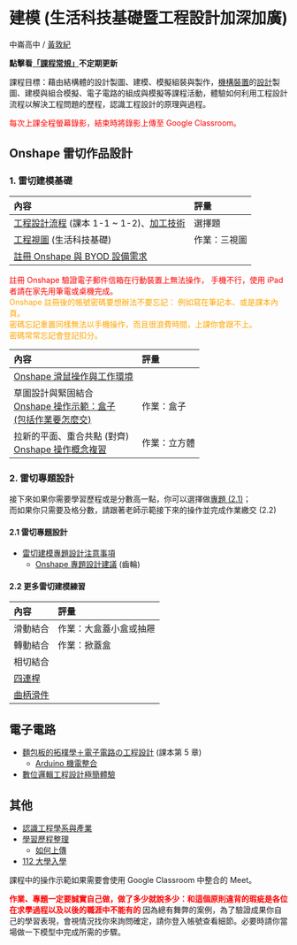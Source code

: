 # 建模 (生活科技基礎暨工程設計加深加廣)  

中崙高中 / [黃敦紀](http://nandemoi.github.io/cvs/cv)  

**點擊看[「課程常規」](https://nandemoi.github.io/zl111/rules)不定期更新**

課程目標：藉由結構體的設計製圖、建模、模擬組裝與製作，[機構裝置](https://www.flickr.com/photos/196543042@N06/)的[設計](https://cad.onshape.com/documents/29f77d1e61ff89edff076753/w/cc07af9851e10e5ea7058369/e/1ab1c3e089a868ce1feca1e6?renderMode=0&uiState=630147d0a366dc0353a959e4)製圖、建模與組合模擬、電子電路的組成與模擬等課程活動，體驗如何利用工程設計流程以解決工程問題的歷程，認識工程設計的原理與過程。

<span style="color:red">每次上課全程螢幕錄影，結束時將錄影上傳至 Google Classroom。</span>

<!--span style="color:red">請注意課程已根據上學期觀察到的一些問題調整，評量方式也是。請同學毋須詢問上學期對開班級的同學上課經驗，因為會有顯著的不同。</span-->

<!--[上課地點](https://nandemoi.github.io/zl111/schedule.pdf)，-->

<!--規劃全學期 BYOD (自帶電腦)，每次上課前一天請確保電池蓄電充足。如有問題請第一週上課提出。  
**<span style="color:red">需要滑鼠</span>**，最好用筆電或 Chromebook，如果用 iPad 請準備藍芽滑鼠。-->  
  
## Onshape 雷切作品設計<!--(分數為學期總分)-->

### 1. 雷切建模基礎

| 內容 | 評量 |
|:--|:--|
| [工程設計流程](https://nandemoi.github.io/zl111/flow.pdf) (課本 1-1 ~ 1-2)、[加工技術](https://nandemoi.github.io/zl111/processing.pdf)| 選擇題 |  
| [工程視圖](https://nandemoi.github.io/zl111/EngrDrawing.pdf) (生活科技基礎) | 作業：三視圖 |
| [註冊 Onshape 與 BYOD 設備需求](https://nandemoi.github.io/zl111/Onshape_Reg.pdf) ||  

<span style="color:red">註冊 Onshape 驗證電子郵件信箱在行動裝置上無法操作，
手機不行，使用 iPad 者請在家先用筆電或桌機完成。</span>  
<span style="color:orange">Onshape 註冊後的帳號密碼要想辦法不要忘記：
例如寫在筆記本、或是課本內頁。  
密碼忘記重置同樣無法以手機操作，而且很浪費時間，上課你會跟不上。  
密碼常常忘記會登記扣分。</span>  
  <!--* [Onshape.com](https://www.onshape.com/en/)-->  
  
| 內容 | 評量 |
|:--|:--|
| [Onshape 滑鼠操作與工作環境](https://nandemoi.github.io/zl111/Onshape0.pdf) ||
| 草圖設計與緊固結合<br>[Onshape 操作示範：盒子<br>(包括作業要怎麼交)](https://nandemoi.github.io/zl111/Onshape1.pdf) | 作業：盒子 |
| 拉新的平面、重合共點 (對齊)<br>[Onshape 操作概念複習](https://nandemoi.github.io/zl111/onshape) | 作業：立方體 |  

### 2. 雷切專題設計

接下來如果你需要學習歷程或是分數高一點，你可以選擇做[專題 (2.1)](https://nandemoi.github.io/zl111/how2report.pdf)；  
而如果你只需要及格分數，請跟著老師示範接下來的操作並完成作業繳交 (2.2)

#### 2.1 雷切專題設計

* [雷切建模專題設計注意事項](https://nandemoi.github.io/zl111/PjReqs.pdf)  
  * [Onshape 專題設計建議](https://nandemoi.github.io/zl111/PjSuggests) (齒輪)

#### 2.2 更多雷切建模練習

| 內容 | 評量 |
|:--|:--|
| 滑動結合 | 作業：大盒蓋小盒或抽屜 |
| 轉動結合 | 作業：掀蓋盒 |
| 相切結合 | 
| [四連桿](https://nandemoi.github.io/zl111/Mech_Design.pdf) ||
| [曲柄滑件](https://nandemoi.github.io/zl111/Mech_Design.pdf) ||

## 電子電路

* [麵包板的拓樸學＋電子電路の工程設計](https://nandemoi.github.io/zl111/BB.pdf) (課本第 5 章)  
  * [Arduino 機電整合](https://nandemoi.github.io/zl111/Arduino.pdf)
* [數位邏輯工程設計極簡體驗](https://nandemoi.github.io/zl111/DLD.pdf)

## 其他

* [認識工程學系與產業](https://nandemoi.github.io/zl111/engrs.html)
* [學習歷程整理](https://nandemoi.github.io/zl111/cv_prep.pdf) 
  * [如何上傳](https://docs.google.com/presentation/d/1aMvKKsgO2DZWiTfOpt0caiETmFdhGXN1x3cZg6d-ydc/edit#slide=id.p)
* [112 大學入學](https://www.cac.edu.tw/cacportal/index.php)  

<!--混成教學時，請<span style="color:red">資訊股長</span>單純就學校指示的作法替遠距上課的同學架好設備。<!--，到專科教室上課時也是一樣：將設備帶到專科教室架好-->  

課程中的操作示範如果需要會使用 Google Classroom 中整合的 Meet。  

<b><span style="color:red">
作業、專題一定要誠實自己做，做了多少就說多少：和這個原則違背的瑕疵是各位在求學過程以及以後的職涯中不能有的
</span></b>
因為總有舞弊的案例，為了驗證成果你自己的學習表現，會視情況找你來詢問確定，請你登入帳號查看細節。必要時請你當場做一下模型中完成所需的步驟。